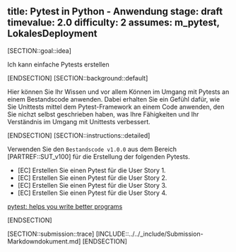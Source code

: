 title: Pytest in Python - Anwendung
stage: draft
timevalue: 2.0
difficulty: 2
assumes: m_pytest, LokalesDeployment
---

[SECTION::goal::idea]

Ich kann einfache Pytests erstellen

[ENDSECTION]
[SECTION::background::default]

Hier können Sie Ihr Wissen und vor allem Können im Umgang mit Pytests an einem Bestandscode anwenden.
Dabei erhalten Sie ein Gefühl dafür, wie Sie Unittests mittel dem Pytest-Framework an einem Code
anwenden, den Sie nichzt selbst geschrieben haben, was Ihre Fähigkeiten und Ihr Verständnis im
Umgang mit Unittests verbessert.

[ENDSECTION]
[SECTION::instructions::detailed]

Verwenden Sie den `Bestandscode v1.0.0` aus dem Bereich [PARTREF::SUT_v100] für die Erstellung der
folgenden Pytests.

- [EC] Erstellen Sie einen Pytest für die User Story 1.
- [EC] Erstellen Sie einen Pytest für die User Story 2.
- [EC] Erstellen Sie einen Pytest für die User Story 3.
- [EC] Erstellen Sie einen Pytest für die User Story 4.

[pytest: helps you write better programs](https://docs.pytest.org/en/stable/)

[ENDSECTION]

[SECTION::submission::trace]
[INCLUDE::../../_include/Submission-Markdowndokument.md]
[ENDSECTION]
